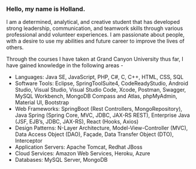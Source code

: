 ### Hello, my name is Holland.

I am a determined, analytical, and creative student that has developed strong leadership, communication, and teamwork skills through various professional andd volunteer experiences. I am passionate about people, with a desire to use my abilities and future career to improve the lives of others.

Through the courses I have taken at Grand Canyon University thus far, I have gained knowledge in the following areas -

- Languages: Java SE, JavaScript, PHP, C#, C, C++, HTML, CSS, SQL
- Software Tools: Eclipse, SpringToolSuite4, CodeReadyStudio, Android Studio, Visual Studio, Visual Studio Code, Xcode, Postman, Swagger, MySQL Workbench, MongoDB Compass and Atlas, phpMyAdmin, Material UI, Bootstrap
- Web Frameworks: SpringBoot (Rest Controllers, MongoRepository), Java Spring (Spring Core, MVC, JDBC, JAX-RS REST), Enterprise Java (JSF, EJB’s, JDBC, JAX-RS), React (Hooks, Axios)
- Design Patterns: N-Layer Architecture, Model-View-Controller (MVC), Data Access Object (DAO), Façade, Data Transfer Object (DTO), Interceptor
- Application Servers: Apache Tomcat, Redhat JBoss
- Cloud Services: Amazon Web Services, Heroku, Azure
- Databases: MySQL Server, MongoDB
